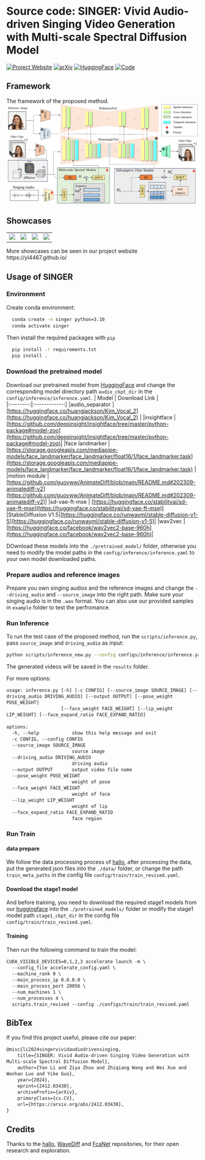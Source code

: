 <h1> Source code: SINGER: Vivid Audio-driven Singing Video Generation with Multi-scale Spectral Diffusion Model</h1>


[![Project Website](https://img.shields.io/badge/Project-Website-Green)](https://yl4467.github.io/)
[![arXiv](https://img.shields.io/badge/ArXiv-2312.02813-red)](https://arxiv.org/abs/2412.03430)
[![HuggingFace](https://img.shields.io/badge/HuggingFace-Model-yellow)](https://huggingface.co/yl2333/SINGER)
[![Code](https://img.shields.io/badge/Github-Code-blue)](https://huggingface.co/yl2333/SINGER)

## Framework 
The framework of the proposed method.
![framework](assets/framework_v3.png)

## Showcases
<table class="center">
  <tr>
    <td style="text-align: center"><img src="assets/sy1.gif"></a></td>
    <td style="text-align: center"><img src="assets/sy2.gif"></a></td>
    <td style="text-align: center"><img src="assets/wsy1.gif"></a></td>
    <td style="text-align: center"><img src="assets/wsy2.gif"></a></td>
  </tr>
</table>
More showcases can be seen in our project website https://yl4467.github.io/ 

## Usage of SINGER
### Environment
Create conda environment:

```bash
  conda create -n singer python=3.10
  conda activate singer
```

Then install the required packages with `pip`

```bash
  pip install -r requirements.txt
  pip install .
```

### Download the pretrained model
Download our pretrained model from [HuggingFace](https://huggingface.co/yl2333/SINGER) and change the corresponding model directory path `audio_ckpt_dir` in the `config/inference/inference.yaml`.
|  Model | Download Link |   
|:--------:|:------------:|
|audio_separator |  [https://huggingface.co/huangjackson/Kim_Vocal_2](https://huggingface.co/huangjackson/Kim_Vocal_2)     |
|insightface | [https://github.com/deepinsight/insightface/tree/master/python-package#model-zoo](https://github.com/deepinsight/insightface/tree/master/python-package#model-zoo)|
|face landmarker | [https://storage.googleapis.com/mediapipe-models/face_landmarker/face_landmarker/float16/1/face_landmarker.task](https://storage.googleapis.com/mediapipe-models/face_landmarker/face_landmarker/float16/1/face_landmarker.task) |
|motion module | [https://github.com/guoyww/AnimateDiff/blob/main/README.md#202309-animatediff-v2](https://github.com/guoyww/AnimateDiff/blob/main/README.md#202309-animatediff-v2)|
|sd-vae-ft-mse | [https://huggingface.co/stabilityai/sd-vae-ft-mse](https://huggingface.co/stabilityai/sd-vae-ft-mse)|
|StableDiffusion V1.5|[https://huggingface.co/runwayml/stable-diffusion-v1-5](https://huggingface.co/runwayml/stable-diffusion-v1-5)|
|wav2vec | [https://huggingface.co/facebook/wav2vec2-base-960h](https://huggingface.co/facebook/wav2vec2-base-960h)|

DOwnload these models into the `./pretrained_model/` folder, otherwise you need to modify the model paths in the `config/inference/inference.yaml` to your own model downloaded paths.

### Prepare audios and reference images
Prepare you own singing audios and the reference images and change the `--driving_audio` and `--source_image` into the right path. Make sure your singing audio is in the `.wav` format. You can also use our provided samples in `example` folder to test the perfromance.


### Run Inference
To run the test case of the proposed method, run the `scripts/inference.py`,  pass `source_image` and `driving_audio` as input:

```bash
python scripts/inference_new.py --config configs/inference/inference.yaml --source_image examples/0001.jpg --driving_audio examples/0001.wav --output results/
```
The generated videos will be saved in the `results` folder.

For more options:

```shell
usage: inference.py [-h] [-c CONFIG] [--source_image SOURCE_IMAGE] [--driving_audio DRIVING_AUDIO] [--output OUTPUT] [--pose_weight POSE_WEIGHT]
                    [--face_weight FACE_WEIGHT] [--lip_weight LIP_WEIGHT] [--face_expand_ratio FACE_EXPAND_RATIO]

options:
  -h, --help            show this help message and exit
  -c CONFIG, --config CONFIG
  --source_image SOURCE_IMAGE
                        source image
  --driving_audio DRIVING_AUDIO
                        driving audio
  --output OUTPUT       output video file name
  --pose_weight POSE_WEIGHT
                        weight of pose
  --face_weight FACE_WEIGHT
                        weight of face
  --lip_weight LIP_WEIGHT
                        weight of lip
  --face_expand_ratio FACE_EXPAND_RATIO
                        face region
```

### Run Train
#### data prepare
We follow the data processing process of [hallo](https://github.com/fudan-generative-vision/hallo), after processing the data, put the generated json files into the `./data/` folder, or change the path `train_meta_paths` in the config file `config/train/train_revised.yaml`.
#### Download the stage1 model
And before training, you need to download the required stage1 models from our [huggingface](https://huggingface.co/yl2333/SINGER) into the `./pretrained_models/` folder or modify the stage1 model path `stage1_ckpt_dir` in the config file `config/train/train_revised.yaml`.

#### Training
Then run the following command to train the model:
```
CUDA_VISIBLE_DEVICES=0,1,2,3 accelerate launch -m \
  --config_file accelerate_config.yaml \
  --machine_rank 0 \
  --main_process_ip 0.0.0.0 \
  --main_process_port 20056 \
  --num_machines 1 \
  --num_processes 4 \
  scripts.train_revised --config ./configs/train/train_revised.yaml
```

## BibTex

If you find this project useful, please cite our paper:
```
@misc{li2024singervividaudiodrivensinging, 
    title={SINGER: Vivid Audio-driven Singing Video Generation with Multi-scale Spectral Diffusion Model}, 
    author={Yan Li and Ziya Zhou and Zhiqiang Wang and Wei Xue and Wenhan Luo and Yike Guo}, 
    year={2024}, 
    eprint={2412.03430}, 
    archivePrefix={arXiv}, 
    primaryClass={cs.CV}, 
    url={https://arxiv.org/abs/2412.03430}, 
}
```

## Credits
Thanks to the [hallo](https://github.com/fudan-generative-vision/hallo), [WaveDiff](https://github.com/VinAIResearch/WaveDiff) and [FcaNet](https://github.com/cfzd/FcaNet) repositories,  for their open research and exploration.
